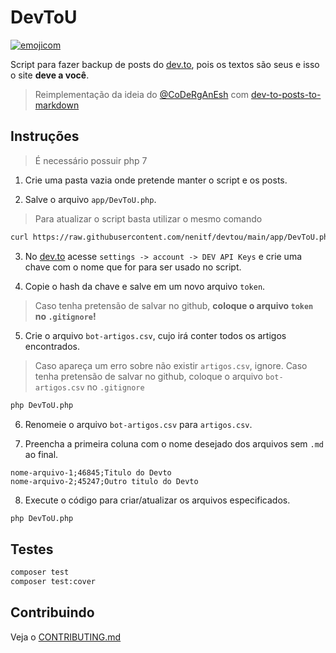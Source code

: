 # DevToU

[![emojicom](https://img.shields.io/badge/emojicom-%F0%9F%90%9B%20%F0%9F%86%95%20%F0%9F%92%AF%20%F0%9F%91%AE%20%F0%9F%86%98%20%F0%9F%92%A4-%23fff)](https://gist.github.com/nenitf/1cf5182bff009974bf436f978eea1996#emojicom)

Script para fazer backup de posts do [dev.to](https://dev.to), pois os textos são seus e isso o site **deve a você**.

> Reimplementação da ideia do [@CoDeRgAnEsh](https://github.com/CoDeRgAnEsh) com [dev-to-posts-to-markdown](https://github.com/marketplace/actions/dev-to-posts-to-markdown)

## Instruções

> É necessário possuir php 7

1. Crie uma pasta vazia onde pretende manter o script e os posts.

2. Salve o arquivo `app/DevToU.php`.

> Para atualizar o script basta utilizar o mesmo comando

```sh
curl https://raw.githubusercontent.com/nenitf/devtou/main/app/DevToU.php -o DevToU.php
```

3. No [dev.to](https://dev.to) acesse `settings -> account -> DEV API Keys` e crie uma chave com o nome que for para ser usado no script.

4. Copie o hash da chave e salve em um novo arquivo `token`.

> Caso tenha pretensão de salvar no github, **coloque o arquivo `token` no `.gitignore`!**

5. Crie o arquivo `bot-artigos.csv`, cujo irá conter todos os artigos encontrados.

> Caso apareça um erro sobre não existir `artigos.csv`, ignore.
> Caso tenha pretensão de salvar no github, coloque o arquivo `bot-artigos.csv` no `.gitignore`

```sh
php DevToU.php
```

6. Renomeie o arquivo `bot-artigos.csv` para `artigos.csv`.

7. Preencha a primeira coluna com o nome desejado dos arquivos sem `.md` ao final.

```csv
nome-arquivo-1;46845;Titulo do Devto
nome-arquivo-2;45247;Outro titulo do Devto
```

8. Execute o código para criar/atualizar os arquivos especificados.

```sh
php DevToU.php
```

## Testes

```sh
composer test
composer test:cover
```

## Contribuindo

Veja o [CONTRIBUTING.md](CONTRIBUTING.md)
